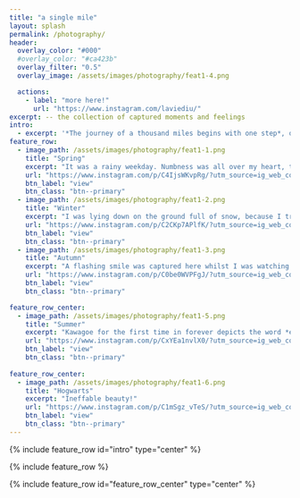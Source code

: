 ```yaml
---
title: "a single mile"
layout: splash
permalink: /photography/
header:
  overlay_color: "#000"
  #overlay_color: "#ca423b"
  overlay_filter: "0.5"
  overlay_image: /assets/images/photography/feat1-4.png

  actions:
    - label: "more here!"
      url: "https://www.instagram.com/laviediu/"
excerpt: -- the collection of captured moments and feelings
intro: 
  - excerpt: '*The journey of a thousand miles begins with one step*, quoting Lao Tzu, my journey began when I discovered my love for `photography` in junior high school.'
feature_row:
  - image_path: /assets/images/photography/feat1-1.png
    title: "Spring"
    excerpt: "It was a rainy weekday. Numbness was all over my heart, transmitting into my smile. A quiet lake and a short walk was all I needed."
    url: "https://www.instagram.com/p/C4IjsWKvpRg/?utm_source=ig_web_copy_link&igsh=MzRlODBiNWFlZA=="
    btn_label: "view"
    btn_class: "btn--primary"
  - image_path: /assets/images/photography/feat1-2.png
    title: "Winter"
    excerpt: "I was lying down on the ground full of snow, because I tripped, but then I laughed and kept lying down while enjoying the magic of snow."
    url: "https://www.instagram.com/p/C2CKp7APlfK/?utm_source=ig_web_copy_link&igsh=MzRlODBiNWFlZA=="
    btn_label: "view"
    btn_class: "btn--primary"
  - image_path: /assets/images/photography/feat1-3.png
    title: "Autumn"
    excerpt: "A flashing smile was captured here whilst I was watching several ducks playing in the pond nearby."
    url: "https://www.instagram.com/p/C0be0WVPFgJ/?utm_source=ig_web_copy_link&igsh=MzRlODBiNWFlZA=="
    btn_label: "view"
    btn_class: "btn--primary"

feature_row_center:
  - image_path: /assets/images/photography/feat1-5.png
    title: "Summer"
    excerpt: "Kawagoe for the first time in forever depicts the word *exotic*."
    url: "https://www.instagram.com/p/CxYEa1nvlX0/?utm_source=ig_web_copy_link&igsh=MzRlODBiNWFlZA=="
    btn_label: "view"
    btn_class: "btn--primary"
	
feature_row_center:
  - image_path: /assets/images/photography/feat1-6.png
    title: "Hogwarts"
    excerpt: "Ineffable beauty!"
    url: "https://www.instagram.com/p/C1mSgz_vTeS/?utm_source=ig_web_copy_link&igsh=MzRlODBiNWFlZA=="
    btn_label: "view"
    btn_class: "btn--primary"
---
```


{% include feature_row id="intro" type="center" %}

{% include feature_row %}

{% include feature_row id="feature_row_center" type="center" %}

